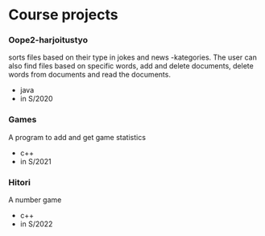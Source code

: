 # Course projects

### Oope2-harjoitustyo

sorts files based on their type in jokes and news -kategories. 
The user can also find files based on specific words, add and delete documents, 
delete words from documents and read the documents.
- java 
- in S/2020

### Games

A program to add and get game statistics
- c++ 
- in S/2021

### Hitori

A number game
- c++
- in S/2022
